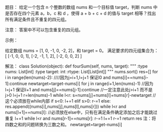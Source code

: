 题目：
给定一个包含 n 个整数的数组 nums 和一个目标值 target，判断 nums 中是否存在四个元素 a，b，c 和 d ，使得 a + b + c + d 的值与 target 相等？找出所有满足条件且不重复的四元组。

注意：
答案中不可以包含重复的四元组。

示例：

给定数组 nums = [1, 0, -1, 0, -2, 2]，和 target = 0。
满足要求的四元组集合为：
[
  [-1,  0, 0, 1],
  [-2, -1, 1, 2],
  [-2,  0, 0, 2]
]

解法：
class Solution(object):
    def fourSum(self, nums, target):
        """
        :type nums: List[int]
        :type target: int
        :rtype: List[List[int]]
        """
        nums.sort()
        res=[]
        for i in range(len(nums)-2): ////因为j=i+1,l=j+1 保证l<r
            if i>0 and nums[i]==nums[i-1]:continue
            newtarget=target-nums[i]
            for j in range(i+1,len(nums)-1) //因为l=j+1 保证l<r
                if j>i+1 and nums[j]==nums[j-1]:continue 
                //一定注意此处j>i+1 而不是j>0
                l=j+1
                r=len(nums)-1
                while l<r:
                    s=nums[j]+nums[l]+nums[r]-newtarget
                    //这个必须放在while内部
                    if s<0:
                        l+=1
                    elif s>0:
                        r-=1
                    else:
                        res.append((nums[i],nums[j],nums[l],nums[r]))
                        while l<r and nums[l+1]==nums[l]: 
                        //必须放在else中，只有在满足条件确定添加之后才能跳过重复
                            l+=1
                        while l<r and nums[r-1]==nums[r]:
                            r-=1
                        l+=1
                        r-=1
        return res
注：将四数之和的问题转换为三数之和。
newtarget=target-nums[i]
